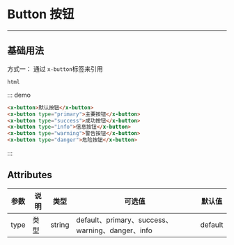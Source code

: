 # Button 按钮

----

## 基础用法

方式一：
通过 `x-button`标签来引用

```html```

<x-button-demo></x-button-demo>

::: demo

```html
<x-button>默认按钮</x-button>
<x-button type="primary">主要按钮</x-button>
<x-button type="success">成功按钮</x-button>
<x-button type="info">信息按钮</x-button>
<x-button type="warning">警告按钮</x-button>
<x-button type="danger">危险按钮</x-button>
```

:::

## Attributes
| 参数 | 说明 | 类型   | 可选值                                           | 默认值  |
| ---- | ---- | ------ | ------------------------------------------------ | ------- |
| type | 类型 | string | default、primary、success、warning、danger、info | default |
